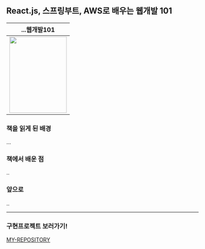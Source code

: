 ## React.js, 스프링부트, AWS로 배우는 웹개발 101
|...웹개발101|
|---|
|<img src="http://acornpub.co.kr/tb/detail/book/jk/xl/1631812874ufeGIBYD.jpg" width="150" height="200"/>|

### 책을 읽게 된 배경
...

### 책에서 배운 점
..

### 앞으로
..

---
### 구현프로젝트 보러가기!
[MY-REPOSITORY](https://github.com/kimziou77/web101)
